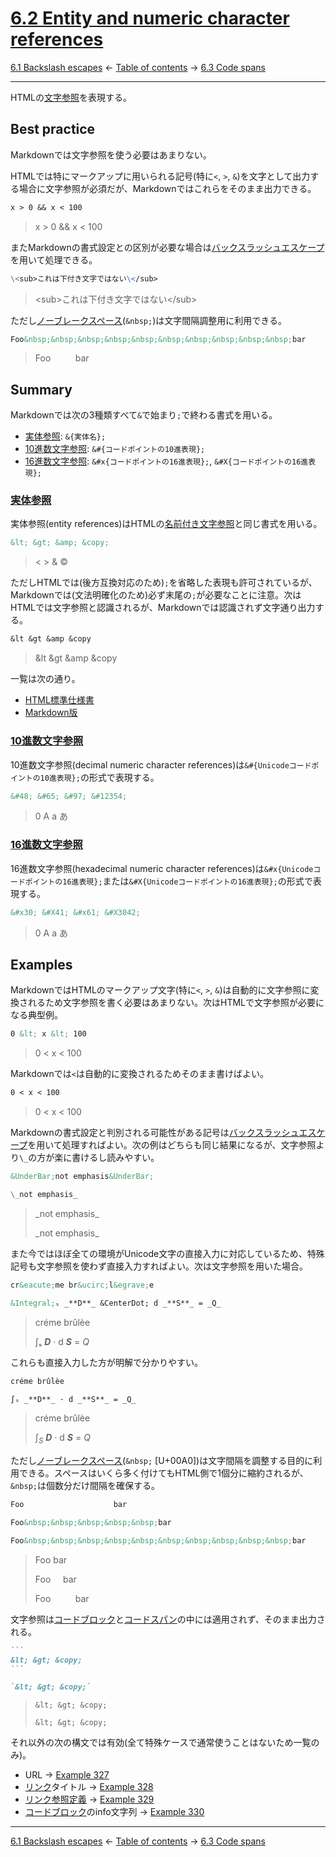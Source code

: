 # [6.2 Entity and numeric character references](https://higuma.github.io/github-flabored-markdown/#entity-and-numeric-character-references)

[6.1 Backslash escapes](backslash-escapes.md)
← [Table of contents](index.md) →
[6.3 Code spans](code-spans.md)

------------------------------------------------------------------------

HTMLの[文字参照](https://html.spec.whatwg.org/multipage/syntax.html#character-references)を表現する。

## Best practice

Markdownでは文字参照を使う必要はあまりない。

HTMLでは特にマークアップに用いられる記号(特に`<`, `>`, `&`)を文字として出力する場合に文字参照が必須だが、Markdownではこれらをそのまま出力できる。

```markdown
x > 0 && x < 100
```

> x > 0 && x < 100

またMarkdownの書式設定との区別が必要な場合は[バックスラッシュエスケープ]を用いて処理できる。

```markdown
\<sub>これは下付き文字ではない\</sub>
```

> \<sub>これは下付き文字ではない\</sub>

ただし[ノーブレークスペース]\(`&nbsp;`)は文字間隔調整用に利用できる。

```markdown
Foo&nbsp;&nbsp;&nbsp;&nbsp;&nbsp;&nbsp;&nbsp;&nbsp;&nbsp;&nbsp;bar
```

> Foo&nbsp;&nbsp;&nbsp;&nbsp;&nbsp;&nbsp;&nbsp;&nbsp;&nbsp;&nbsp;bar

## Summary

Markdownでは次の3種類すべて`&`で始まり`;`で終わる書式を用いる。

* [実体参照](#実体参照): `&{実体名};`
* [10進数文字参照](#10進数文字参照): `&#{コードポイントの10進表現};`
* [16進数文字参照](#16進数文字参照): `&#x{コードポイントの16進表現};`, `&#X{コードポイントの16進表現};`

### [実体参照](https://higuma.github.io/github-flabored-markdown/#entity-references)

実体参照(entity references)はHTMLの[名前付き文字参照](https://html.spec.whatwg.org/multipage/named-characters.html#named-character-references)と同じ書式を用いる。

```markdown
&lt; &gt; &amp; &copy;
```

> &lt; &gt; &amp; &copy;

ただしHTMLでは(後方互換対応のため)`;`を省略した表現も許可されているが、Markdownでは(文法明確化のため)必ず末尾の`;`が必要なことに注意。次はHTMLでは文字参照と認識されるが、Markdownでは認識されず文字通り出力する。

```markdown
&lt &gt &amp &copy
```

> &lt &gt &amp &copy

一覧は次の通り。

* [HTML標準仕様書](https://html.spec.whatwg.org/multipage/named-characters.html#named-character-references)
* [Markdown版](https://gist.github.com/higuma/36c7ff658c4b280b1dfbf802bae52356)

### [10進数文字参照](https://higuma.github.io/github-flabored-markdown/#decimal-numeric-character-references)

10進数文字参照(decimal numeric character references)は`&#{Unicodeコードポイントの10進表現};`の形式で表現する。

```markdown
&#48; &#65; &#97; &#12354;
```

> &#48; &#65; &#97; &#12354;


### [16進数文字参照](https://higuma.github.io/github-flabored-markdown/#hexadecimal-numeric-character-references)

16進数文字参照(hexadecimal numeric character references)は`&#x{Unicodeコードポイントの16進表現};`または`&#X{Unicodeコードポイントの16進表現};`の形式で表現する。

```markdown
&#x30; &#X41; &#x61; &#X3042;
```

> &#x30; &#X41; &#x61; &#X3042;

## Examples

MarkdownではHTMLのマークアップ文字(特に`<`, `>`, `&`)は自動的に文字参照に変換されるため文字参照を書く必要はあまりない。次はHTMLで文字参照が必要になる典型例。

```markdown
0 &lt; x &lt; 100
```

> 0 &lt; x &lt; 100

Markdownでは`<`は自動的に変換されるためそのまま書けばよい。

```markdown
0 < x < 100
```

> 0 < x < 100

Markdownの書式設定と判別される可能性がある記号は[バックスラッシュエスケープ]を用いて処理すればよい。次の例はどちらも同じ結果になるが、文字参照より`\_`の方が楽に書けるし読みやすい。

```markdown
&UnderBar;not emphasis&UnderBar;

\_not emphasis_
```

> &UnderBar;not emphasis&UnderBar;
> 
> \_not emphasis_

また今ではほぼ全ての環境がUnicode文字の直接入力に対応しているため、特殊記号も文字参照を使わず直接入力すればよい。次は文字参照を用いた場合。

```markdown
cr&eacute;me br&ucirc;l&egrave;e

&Integral;ₛ _**D**_ &CenterDot; d _**S**_ = _Q_
```

> cr&eacute;me br&ucirc;l&egrave;e
> 
> &Integral;ₛ _**D**_ &CenterDot; d _**S**_ = _Q_

これらも直接入力した方が明解で分かりやすい。

```markdown
créme brûlèe

∫ₛ _**D**_ · d _**S**_ = _Q_
```

> créme brûlèe
> 
> ∫<sub>_S_</sub> _**D**_ · d _**S**_ = _Q_

ただし[ノーブレークスペース]\(`&nbsp;` \[U+00A0])は文字間隔を調整する目的に利用できる。スペースはいくら多く付けてもHTML側で1個分に縮約されるが、`&nbsp;`は個数分だけ間隔を確保する。
```markdown
Foo                    bar

Foo&nbsp;&nbsp;&nbsp;&nbsp;&nbsp;bar

Foo&nbsp;&nbsp;&nbsp;&nbsp;&nbsp;&nbsp;&nbsp;&nbsp;&nbsp;&nbsp;bar
```

> Foo                    bar
> 
> Foo&nbsp;&nbsp;&nbsp;&nbsp;&nbsp;bar
> 
> Foo&nbsp;&nbsp;&nbsp;&nbsp;&nbsp;&nbsp;&nbsp;&nbsp;&nbsp;&nbsp;bar

文字参照は[コードブロック]と[コードスパン]の中には適用されず、そのまま出力される。

``````markdown
```
&lt; &gt; &copy;
```

`&lt; &gt; &copy;`
``````

> ```
> &lt; &gt; &copy;
> ```
> 
> `&lt; &gt; &copy;`

それ以外の次の構文では有効(全て特殊ケースで通常使うことはないため一覧のみ)。

* URL → [Example 327](https://higuma.github.io/github-flabored-markdown/#example-327)
* [リンク]タイトル → [Example 328](https://higuma.github.io/github-flabored-markdown/#example-328)
* [リンク参照定義] → [Example 329](https://higuma.github.io/github-flabored-markdown/#example-329)
* [コードブロック]のinfo文字列 → [Example 330](https://higuma.github.io/github-flabored-markdown/#example-330)

------------------------------------------------------------------------

[6.1 Backslash escapes](backslash-escapes.md)
← [Table of contents](index.md) →
[6.3 Code spans](code-spans.md)

[コードブロック]: fenced-code-blocks.md
[コードスパン]: code-spans.md
[ノーブレークスペース]: https://ja.wikipedia.org/wiki/ノーブレークスペース
[バックスラッシュエスケープ]: backslash-escapes.md
[リンク]: links.md
[リンク参照定義]: link-reference-definitions.md
